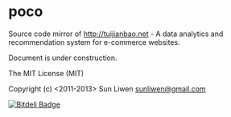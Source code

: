 poco
====

Source code mirror of http://tuijianbao.net - A data analytics and recommendation system for e-commerce websites.

Document is under construction.

The MIT License (MIT)

Copyright (c) <2011-2013> Sun Liwen <sunliwen@gmail.com>


[![Bitdeli Badge](https://d2weczhvl823v0.cloudfront.net/pocoweb/poco/trend.png)](https://bitdeli.com/free "Bitdeli Badge")

